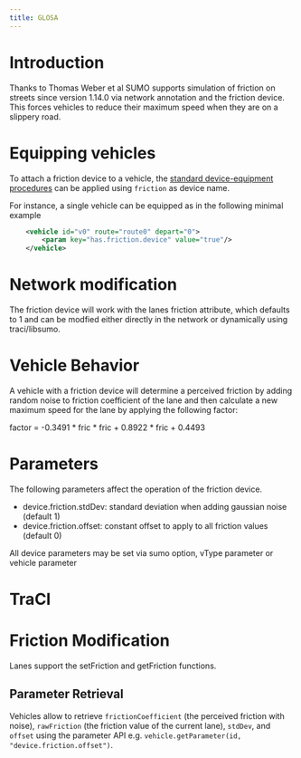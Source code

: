 ```yaml
---
title: GLOSA
---
```


# Introduction
Thanks to Thomas Weber et al SUMO supports simulation of friction on streets since version 1.14.0
via network annotation and the friction device. This forces vehicles to reduce their
maximum speed when they are on a slippery road.

# Equipping vehicles
To attach a friction device to a vehicle, the [standard device-equipment
procedures](../Definition_of_Vehicles,_Vehicle_Types,_and_Routes.md#devices) can
be applied using `friction` as device name.

For instance, a single vehicle can be equipped as in the following minimal example

```xml
    <vehicle id="v0" route="route0" depart="0">
        <param key="has.friction.device" value="true"/>
    </vehicle>
```

# Network modification
The friction device will work with the lanes friction attribute, which defaults to 1 and can be modfied
either directly in the network or dynamically using traci/libsumo.

# Vehicle Behavior
A vehicle with a friction device will determine a perceived friction by adding random noise to friction
coefficient of the lane and then calculate a new maximum speed for the lane by applying the following factor:

factor = -0.3491 * fric * fric + 0.8922 * fric + 0.4493

# Parameters

The following parameters affect the operation of the friction device.

- device.friction.stdDev: standard deviation when adding gaussian noise (default 1)
- device.friction.offset: constant offset to apply to all friction values (default 0)

All device parameters may be set via sumo option, vType parameter or vehicle parameter

# TraCI

# Friction Modification

Lanes support the setFriction and getFriction functions.

## Parameter Retrieval

Vehicles allow to retrieve `frictionCoefficient` (the perceived friction with noise),
`rawFriction` (the friction value of the current lane), `stdDev`, and `offset` using
the parameter API e.g. `vehicle.getParameter(id, "device.friction.offset")`.
